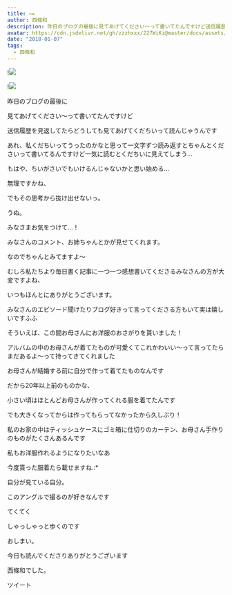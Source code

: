 ```yaml
---
title: ✑︎✒︎
author: 西條和
description: 昨日のブログの最後に見てあげてください〜って書いてたんですけど送信履歴を見返してたらどうしても見てあげてくだちいって読んじゃうんですあれ、私くだち...
avatar: https://cdn.jsdelivr.net/gh/zzzhxxx/227WiKi@master/docs/assets/photo/avatar/nagomi.jpg
date: "2018-01-07"
tags:
  - 西條和
---
```


!![](https://cdn.jsdelivr.net/gh/zzzhxxx/227WiKi-image@master/blog-image/nagomi-2018-01-07_1.jpg)

!![](https://cdn.jsdelivr.net/gh/zzzhxxx/227WiKi-image@master/blog-image/nagomi-2018-01-07_2.jpg)










昨日のブログの最後に



見てあげてください〜って書いてたんですけど




送信履歴を見返してたらどうしても見てあげてくだちいって読んじゃうんです







あれ、私くだちいってうったのかなと思って一文字ずつ読み返すとちゃんとくださいって書いてるんですけど一気に読むとくだちいに見えてしまう…









もはや、ちいがさいでもいけるんじゃないかと思い始める…



無理ですかね、





でもその思考から抜け出せないっ。




うぬ。






みなさまお気をつけて…！










みなさんのコメント、お姉ちゃんとかが見せてくれます。



なのでちゃんとみてますよ〜





むしろ私たちより毎日書く記事に一つ一つ感想書いてくださるみなさんの方が大変ですよね、



いつもほんとにありがとうございます。





みなさんのエピソード聞けたりブログ好きって言ってくださる方もいて実は嬉しいですふふ






そういえば、この間お母さんにお洋服のおさがりを貰いました！








アルバムの中のお母さんが着てたものが可愛くてこれかわいい〜って言ってたらまだあるよ〜って持ってきてくれました






お母さんが結婚する前に自分で作って着てたものなんです


だから20年以上前のものかな、






小さい頃はほとんどお母さんが作ってくれる服を着てたんです





でも大きくなってからは作ってもらってなかったから久しぶり！







私のお家の中はティッシュケースにゴミ箱に仕切りのカーテン、お母さん手作りのものがたくさんあるんです







私もお洋服作れるようになりたいなあ





今度貰った服着たら載せますね.:*













自分が見ている自分。







このアングルで撮るのが好きなんです




てくてく








しゃっしゃっと歩くのです








おしまい。





今日も読んでくださりありがとうございます




西條和でした。


ツイート



